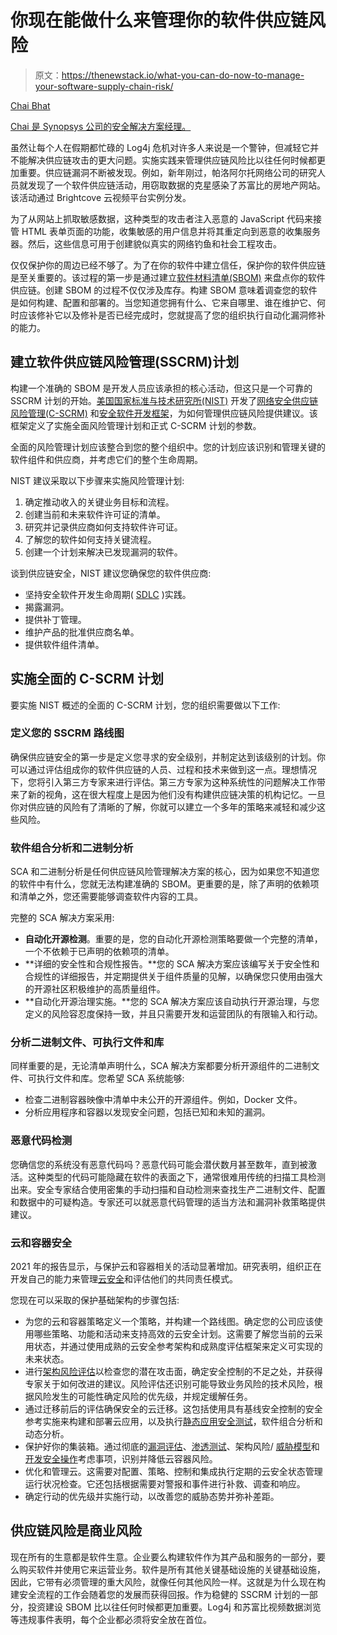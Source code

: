 # 你现在能做什么来管理你的软件供应链风险

> 原文：<https://thenewstack.io/what-you-can-do-now-to-manage-your-software-supply-chain-risk/>

[](https://www.synopsys.com/blogs/software-security/author/bhatc/)

[Chai Bhat](https://www.synopsys.com/blogs/software-security/author/bhatc/)

[Chai 是 Synopsys 公司的安全解决方案经理。](https://www.synopsys.com/blogs/software-security/author/bhatc/)

[](https://www.synopsys.com/blogs/software-security/author/bhatc/)[](https://www.synopsys.com/blogs/software-security/author/bhatc/)

虽然让每个人在假期都忙碌的 Log4j 危机对许多人来说是一个警钟，但减轻它并不能解决供应链攻击的更大问题。实施实践来管理供应链风险比以往任何时候都更加重要。供应链漏洞不断被发现。例如，新年刚过，帕洛阿尔托网络公司的研究人员就发现了一个软件供应链活动，用窃取数据的克星感染了苏富比的房地产网站。该活动通过 Brightcove 云视频平台实例分发。

为了从网站上抓取敏感数据，这种类型的攻击者注入恶意的 JavaScript 代码来接管 HTML 表单页面的功能，收集敏感的用户信息并将其重定向到恶意的收集服务器。然后，这些信息可用于创建貌似真实的网络钓鱼和社会工程攻击。

仅仅保护你的周边已经不够了。为了在你的软件中建立信任，保护你的软件供应链是至关重要的。该过程的第一步是通过建立[软件材料清单(SBOM)](https://www.synopsys.com/blogs/software-security/software-bill-of-materials-bom/) 来盘点你的软件供应链。创建 SBOM 的过程不仅仅涉及库存。构建 SBOM 意味着调查您的软件是如何构建、配置和部署的。当您知道您拥有什么、它来自哪里、谁在维护它、何时应该修补它以及修补是否已经完成时，您就提高了您的组织执行自动化漏洞修补的能力。

## 建立软件供应链风险管理(SSCRM)计划

构建一个准确的 SBOM 是开发人员应该承担的核心活动，但这只是一个可靠的 SSCRM 计划的开始。[美国国家标准与技术研究所(NIST)](https://www.nist.gov/) 开发了[网络安全供应链风险管理(C-SCRM)](https://csrc.nist.gov/Projects/cyber-supply-chain-risk-management) 和[安全软件开发框架](https://csrc.nist.gov/publications/detail/sp/800-218/draft)，为如何管理供应链风险提供建议。该框架定义了实施全面风险管理计划和正式 C-SCRM 计划的参数。

全面的风险管理计划应该整合到您的整个组织中。您的计划应该识别和管理关键的软件组件和供应商，并考虑它们的整个生命周期。

NIST 建议采取以下步骤来实施风险管理计划:

1.  确定推动收入的关键业务目标和流程。
2.  创建当前和未来软件许可证的清单。
3.  研究并记录供应商如何支持软件许可证。
4.  了解您的软件如何支持关键流程。
5.  创建一个计划来解决已发现漏洞的软件。

谈到供应链安全，NIST 建议您确保您的软件供应商:

*   坚持安全软件开发生命周期( [SDLC](https://www.synopsys.com/glossary/what-is-sdlc.html) )实践。
*   揭露漏洞。
*   提供补丁管理。
*   维护产品的批准供应商名单。
*   提供软件组件清单。

## 实施全面的 C-SCRM 计划

要实施 NIST 概述的全面的 C-SCRM 计划，您的组织需要做以下工作:

### 定义您的 SSCRM 路线图

确保供应链安全的第一步是定义您寻求的安全级别，并制定达到该级别的计划。你可以通过评估组成你的软件供应链的人员、过程和技术来做到这一点。理想情况下，您将引入第三方专家来进行评估。第三方专家为这种系统性的问题解决工作带来了新的视角，这在很大程度上是因为他们没有构建供应链决策的机构记忆。一旦你对供应链的风险有了清晰的了解，你就可以建立一个多年的策略来减轻和减少这些风险。

### 软件组合分析和二进制分析

SCA 和二进制分析是任何供应链风险管理解决方案的核心，因为如果您不知道您的软件中有什么，您就无法构建准确的 SBOM。更重要的是，除了声明的依赖项和清单之外，您还需要能够调查软件内容的工具。

完整的 SCA 解决方案采用:

*   **自动化开源检测**。重要的是，您的自动化开源检测策略要做一个完整的清单，一个不依赖于已声明的依赖项的清单。
*   **详细的安全性和合规性报告。**您的 SCA 解决方案应该编写关于安全性和合规性的详细报告，并定期提供关于组件质量的见解，以确保您只使用由强大的开源社区积极维护的高质量组件。
*   **自动化开源治理实施。**您的 SCA 解决方案应该自动执行开源治理，与您定义的风险容忍度保持一致，并且只需要开发和运营团队的有限输入和行动。

### 分析二进制文件、可执行文件和库

同样重要的是，无论清单声明什么，SCA 解决方案都要分析开源组件的二进制文件、可执行文件和库。您希望 SCA 系统能够:

*   检查二进制容器映像中清单中未公开的开源组件。例如，Docker 文件。
*   分析应用程序和容器以发现安全问题，包括已知和未知的漏洞。

### 恶意代码检测

您确信您的系统没有恶意代码吗？恶意代码可能会潜伏数月甚至数年，直到被激活。这种类型的代码可能隐藏在软件的表面之下，通常很难用传统的扫描工具检测出来。安全专家结合使用密集的手动扫描和自动检测来查找生产二进制文件、配置和数据中的可疑构造。专家还可以就恶意代码管理的适当方法和漏洞补救策略提供建议。

### **云和容器安全**

2021 年的报告显示，与保护云和容器相关的活动显著增加。研究表明，组织正在开发自己的能力来管理[云安全](https://www.synopsys.com/software-integrity/solutions/cloud-security.html)和评估他们的共同责任模式。

您现在可以采取的保护基础架构的步骤包括:

*   为您的云和容器策略定义一个策略，并构建一个路线图。确定您的公司应该使用哪些策略、功能和活动来支持高效的云安全计划。这需要了解您当前的云采用状态，并通过使用成熟的云安全参考架构和成熟度评估框架来定义可实现的未来状态。
*   进行[架构风险评估](https://www.synopsys.com/software-integrity/software-security-services/software-architecture-design.html)以检查您的潜在攻击面，确定安全控制的不足之处，并获得专家关于如何改进的建议。风险评估还识别可能导致业务风险的技术风险，根据风险发生的可能性确定风险的优先级，并规定缓解任务。
*   通过迁移前后的评估确保安全的云迁移。这包括使用具有基线安全控制的安全参考实施来构建和部署云应用，以及执行[静态应用安全测试](https://www.synopsys.com/software-integrity/security-testing/static-analysis-sast.html)，软件组合分析和动态分析。
*   保护好你的集装箱。通过彻底的[漏洞评估](https://www.synopsys.com/glossary/what-is-vulnerability-assessment.html)、[渗透测试](https://www.synopsys.com/software-integrity/application-security-testing-services/penetration-testing.html)、架构风险/ [威胁模型](https://www.synopsys.com/glossary/what-is-threat-modeling.html)和[开发安全操作](https://www.synopsys.com/glossary/what-is-devsecops.html)考虑事项，识别并降低云容器风险。
*   优化和管理云。这需要对配置、策略、控制和集成执行定期的云安全状态管理运行状况检查。它还包括根据需要对警报和事件进行补救、调查和响应。
*   确定行动的优先级并实施行动，以改善您的威胁态势并弥补差距。

## 供应链风险是商业风险

现在所有的生意都是软件生意。企业要么构建软件作为其产品和服务的一部分，要么购买软件并使用它来运营业务。软件是所有其他关键基础设施的关键基础设施，因此，它带有必须管理的重大风险，就像任何其他风险一样。这就是为什么现在构建安全流程的工作会随着您的发展而获得回报。作为稳健的 SSCRM 计划的一部分，投资建设 SBOM 比以往任何时候都更加重要。Log4j 和苏富比视频数据浏览等违规事件表明，每个企业都必须将安全放在首位。

<svg xmlns:xlink="http://www.w3.org/1999/xlink" viewBox="0 0 68 31" version="1.1"><title>Group</title> <desc>Created with Sketch.</desc></svg>